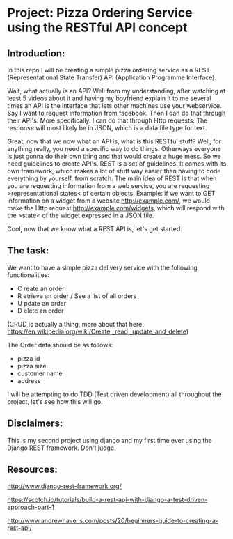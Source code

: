 # Project: Pizza Ordering Service using the RESTful API concept

## Introduction:
In this repo I will be creating a simple pizza ordering service as a REST (Representational State Transfer) API (Application Programme Interface).

Wait, what actually is an API? Well from my understanding, after watching at least 5 videos about it and having my boyfriend explain it to me several times an API is the interface that lets other machines use your webservice. Say I want to request information from facebook. Then I can do that through their API's. More specifically. I can do that through Http requests. The response will most likely be in JSON, which is a data file type for text.

Great, now that we now what an API is, what is this RESTful stuff? Well, for anything really, you need a specific way to do things. Otherways everyone is just gonna do their own thing and that would create a huge mess. So we need guidelines to create API's. REST is a set of guidelines. It comes with its own framework, which makes a lot of stuff way easier than having to code everything by yourself, from scratch. The main idea of REST is that when you are requesting information from a web service, you are requesting >representational states< of certain objects. Example: if we want to GET information on a widget from a website http://example.com/, we would make the Http request http://example.com/widgets, which will respond with the >state< of the widget expressed in a JSON file.

Cool, now that we know what a REST API is, let's get started.

## The task:
We want to have a simple pizza delivery service with the following functionalities:

- C reate an order
- R etrieve an order / See a list of all orders
- U pdate an order
- D elete an order

(CRUD is actually a thing, more about that here: https://en.wikipedia.org/wiki/Create,_read,_update_and_delete)

The Order data should be as follows:
- pizza id
- pizza size
- customer name
- address

I will be attempting to do TDD (Test driven development) all throughout the project, let's see how this will go.

## Disclaimers:

This is my second project using django and my first time ever using the Django REST framework. Don't judge.



## Resources:

http://www.django-rest-framework.org/

https://scotch.io/tutorials/build-a-rest-api-with-django-a-test-driven-approach-part-1

http://www.andrewhavens.com/posts/20/beginners-guide-to-creating-a-rest-api/
